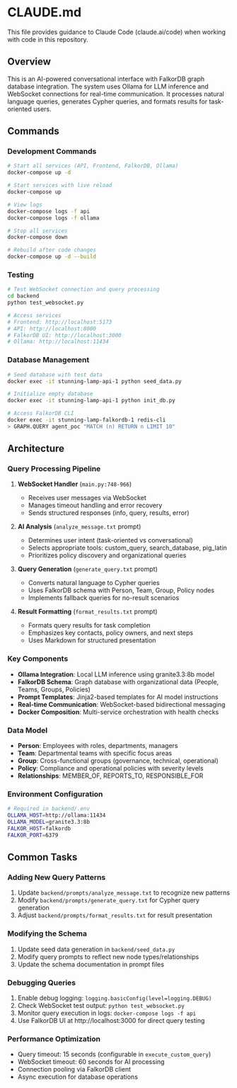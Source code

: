 # CLAUDE.md

This file provides guidance to Claude Code (claude.ai/code) when working with code in this repository.

## Overview

This is an AI-powered conversational interface with FalkorDB graph database integration. The system uses Ollama for LLM inference and WebSocket connections for real-time communication. It processes natural language queries, generates Cypher queries, and formats results for task-oriented users.

## Commands

### Development Commands

```bash
# Start all services (API, Frontend, FalkorDB, Ollama)
docker-compose up -d

# Start services with live reload
docker-compose up

# View logs
docker-compose logs -f api
docker-compose logs -f ollama

# Stop all services  
docker-compose down

# Rebuild after code changes
docker-compose up -d --build
```

### Testing

```bash
# Test WebSocket connection and query processing
cd backend
python test_websocket.py

# Access services
# Frontend: http://localhost:5173
# API: http://localhost:8000
# FalkorDB UI: http://localhost:3000
# Ollama: http://localhost:11434
```

### Database Management

```bash
# Seed database with test data
docker exec -it stunning-lamp-api-1 python seed_data.py

# Initialize empty database
docker exec -it stunning-lamp-api-1 python init_db.py

# Access FalkorDB CLI
docker exec -it stunning-lamp-falkordb-1 redis-cli
> GRAPH.QUERY agent_poc "MATCH (n) RETURN n LIMIT 10"
```

## Architecture

### Query Processing Pipeline

1. **WebSocket Handler** (`main.py:748-966`)
   - Receives user messages via WebSocket
   - Manages timeout handling and error recovery
   - Sends structured responses (info, query, results, error)

2. **AI Analysis** (`analyze_message.txt` prompt)
   - Determines user intent (task-oriented vs conversational)
   - Selects appropriate tools: custom_query, search_database, pig_latin
   - Prioritizes policy discovery and organizational queries

3. **Query Generation** (`generate_query.txt` prompt)
   - Converts natural language to Cypher queries
   - Uses FalkorDB schema with Person, Team, Group, Policy nodes
   - Implements fallback queries for no-result scenarios

4. **Result Formatting** (`format_results.txt` prompt)
   - Formats query results for task completion
   - Emphasizes key contacts, policy owners, and next steps
   - Uses Markdown for structured presentation

### Key Components

- **Ollama Integration**: Local LLM inference using granite3.3:8b model
- **FalkorDB Schema**: Graph database with organizational data (People, Teams, Groups, Policies)
- **Prompt Templates**: Jinja2-based templates for AI model instructions
- **Real-time Communication**: WebSocket-based bidirectional messaging
- **Docker Composition**: Multi-service orchestration with health checks

### Data Model

- **Person**: Employees with roles, departments, managers
- **Team**: Departmental teams with specific focus areas  
- **Group**: Cross-functional groups (governance, technical, operational)
- **Policy**: Compliance and operational policies with severity levels
- **Relationships**: MEMBER_OF, REPORTS_TO, RESPONSIBLE_FOR

### Environment Configuration

```bash
# Required in backend/.env
OLLAMA_HOST=http://ollama:11434
OLLAMA_MODEL=granite3.3:8b
FALKOR_HOST=falkordb
FALKOR_PORT=6379
```

## Common Tasks

### Adding New Query Patterns

1. Update `backend/prompts/analyze_message.txt` to recognize new patterns
2. Modify `backend/prompts/generate_query.txt` for Cypher query generation
3. Adjust `backend/prompts/format_results.txt` for result presentation

### Modifying the Schema

1. Update seed data generation in `backend/seed_data.py`
2. Modify query prompts to reflect new node types/relationships
3. Update the schema documentation in prompt files

### Debugging Queries

1. Enable debug logging: `logging.basicConfig(level=logging.DEBUG)`
2. Check WebSocket test output: `python test_websocket.py`
3. Monitor query execution in logs: `docker-compose logs -f api`
4. Use FalkorDB UI at http://localhost:3000 for direct query testing

### Performance Optimization

- Query timeout: 15 seconds (configurable in `execute_custom_query`)
- WebSocket timeout: 60 seconds for AI processing
- Connection pooling via FalkorDB client
- Async execution for database operations